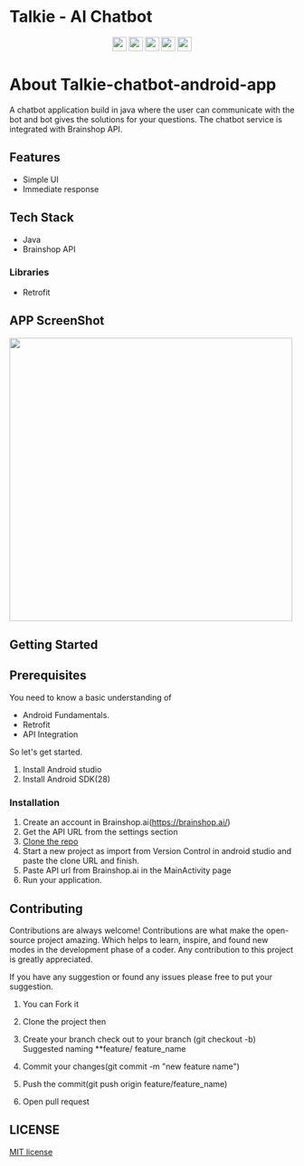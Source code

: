 # Talkie - AI Chatbot

<p align = "center">
      <img src = "https://badgen.net/badge/Open%20Source%20%3F/Yes%21/blue?icon=github" height = 25/>
      <a href= "https://github.com/kodeflap/Talkie-chatbot-android-app/blob/master/LICENSE ">
      <img src = "https://img.shields.io/github/license/kodeFlap/Talkie-chatbot-android-app.svg" height = 25/></a>
      <img src = "https://img.shields.io/github/contributors/kodeFlap/Talkie-chatbot-android-app.svg" height = 25/></a>
      <img src = "https://img.shields.io/badge/PRs-welcome-brightgreen.svg?style=flat-square" height = 25/>
      <a href= "https://gitHub.com/kodeflap/Talkie-chatbot-android-app/issues/ ">
      <img src = "https://img.shields.io/github/issues/kodeFlap/Talkie-chatbot-android-app.svg" height = 25/></a>
</p>


# About Talkie-chatbot-android-app


A chatbot application build in java where the user can communicate with the bot and bot gives the solutions for your questions. The chatbot service is integrated with Brainshop API.


## Features

- Simple UI
- Immediate response

## Tech Stack

- Java
- Brainshop API

###  Libraries

- Retrofit

## APP ScreenShot

<img src="https://github.com/poojaOfficial321/Talkie-chatbot-android-app/blob/master/IMG_20211231_135407.jpg" height = 500>

## Getting Started

## Prerequisites
 
You need to know a basic understanding of 

- Android Fundamentals.
- Retrofit
- API Integration

So let's get started.

1. Install Android studio
2. Install Android SDK(28)

### Installation

1. Create an account in Brainshop.ai(https://brainshop.ai/)
2. Get the API URL from the settings section
2. [Clone the repo](https://github.com/kodeflap/Talkie-chatbot-android-app.git)
3. Start a new project as import from Version Control in android studio and paste the clone URL and finish.
4. Paste API url from Brainshop.ai in the MainActivity page
5. Run your application.


## Contributing

Contributions are always welcome!
Contributions are what make the open-source project amazing. Which helps to learn, inspire, and found new modes in the development phase of a coder. Any contribution to this project is greatly appreciated.

If you have any suggestion or found any issues please free to put your suggestion.

1. You can Fork it

2. Clone the project then

3. Create your branch check out to your branch (git checkout -b)
Suggested naming **feature/ feature_name

4. Commit your changes(git commit -m "new feature name")

5. Push the commit(git push origin feature/feature_name)

5. Open pull request

## LICENSE

[MIT license](LICENSE)

